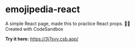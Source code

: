 # emojipedia-react
A simple React page, made this to practice React props. 🙏💜
<br>
Created with CodeSandbox


<b>Try it here:</b> https://3j7svv.csb.app/
